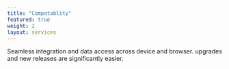 ```yaml
---
title: "Compatablity"
featured: true
weight: 2
layout: services
---
```


Seamless integration and data access across device and browser. upgrades and new releases are significantly easier.
